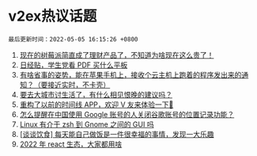 # v2ex热议话题

`最后更新时间：2022-05-05 16:15:26 +0800`

1. [现在的树莓派简直成了理财产品了，不知道为啥现在这么贵了！](https://www.v2ex.com/t/850870)
1. [日经贴，学生党看 PDF 买什么平板](https://www.v2ex.com/t/850811)
1. [有啥省事的姿势，能在苹果手机上，接收个云主机上跑着的程序发出来的通知？（要接近实时，不卡壳）](https://www.v2ex.com/t/850826)
1. [要去大城市讨生活了，有什么相见恨晚的建议吗？](https://www.v2ex.com/t/850794)
1. [重构了以前的时间线 APP，欢迎 V 友来体验一下🥳](https://www.v2ex.com/t/850878)
1. [怎么提醒在中国使用 Google 账号的人关闭谷歌账号的位置记录功能？](https://www.v2ex.com/t/850919)
1. [Linux 有介于 zsh 到 Gnome 之间的 GUI 吗](https://www.v2ex.com/t/850799)
1. [[谈谈饮食] 每天能自己做饭是一件很幸福的事情，发现一大乐趣](https://www.v2ex.com/t/850797)
1. [2022 年 react 生态，大家都用啥](https://www.v2ex.com/t/850921)

